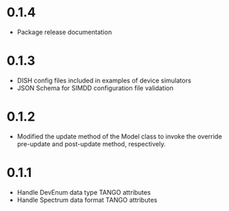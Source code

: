 # 0.1.4
* Package release documentation

# 0.1.3
* DISH config files included in examples of device simulators
* JSON Schema for SIMDD configuration file validation

# 0.1.2
* Modified the update method of the Model class to invoke the override pre-update
  and post-update method, respectively.

# 0.1.1
* Handle DevEnum data type TANGO attributes
* Handle Spectrum data format TANGO attributes
